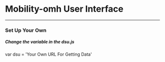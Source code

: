 <h1>Mobility-omh User Interface</h1>
<hr>
<h3>Set Up Your Own</h3>
<h5>Change the variable in the dsu.js</h5>
<p>var dsu = 'Your Own URL For Getting Data'</p>

